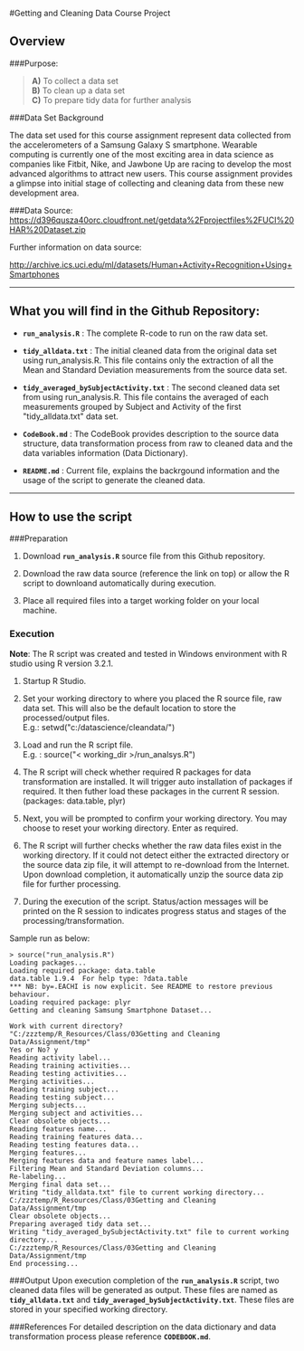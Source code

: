 #Getting and Cleaning Data Course Project
  
  
## Overview


###Purpose: 
>**A)** To collect a data set  
>**B)** To clean up a data set  
>**C)** To prepare tidy data for further analysis

###Data Set Background

The data set used for this course assignment represent data collected from the accelerometers of a Samsung Galaxy S smartphone. Wearable computing is currently one of the most exciting area in data science as companies like Fitbit, Nike, and Jawbone Up are racing to develop the most advanced algorithms to attract new users. This course assignment provides a glimpse into initial stage of collecting and cleaning data from these new development area.

###Data Source:
https://d396qusza40orc.cloudfront.net/getdata%2Fprojectfiles%2FUCI%20HAR%20Dataset.zip 

Further information on data source:   

http://archive.ics.uci.edu/ml/datasets/Human+Activity+Recognition+Using+Smartphones 

---
  

## What you will find in the Github Repository:

- **`run_analysis.R`** : The complete R-code to run on the raw data set.

- **`tidy_alldata.txt`** : The initial cleaned data from the original data set using run_analysis.R. This file contains only the extraction of all the Mean and Standard Deviation measurements from the source data set.

- **`tidy_averaged_bySubjectActivity.txt`** : The second cleaned data set from using run_analysis.R. This file contains the averaged of each measurements grouped by  Subject and Activity of the first "tidy_alldata.txt" data set.

- **`CodeBook.md`** : The CodeBook provides description to the source data structure, data transformation process from raw to cleaned data and the data variables information (Data Dictionary). 

- **`README.md`** : Current file, explains the backrgound information and the usage of the script to generate the cleaned data.

---

## How to use the script

###Preparation

1. Download **`run_analysis.R`** source file from this Github repository.

2. Download the raw data source (reference the link on top) or allow the R script to downloand automatically during execution.

3. Place all required files into a target working folder on your local machine.

### Execution

**Note**: The R script was created and tested in Windows environment with R studio using R version 3.2.1. 

1. Startup R Studio.

2. Set your working directory to where you placed the R source file, raw data set. This will also be the default location to store the processed/output files.  
E.g.: setwd("c:/datascience/cleandata/")

3. Load and run the R script file.   
E.g. : source("< working_dir >/run_analsys.R")

4. The R script will check whether required R packages for data transformation are installed. It will trigger auto installation of packages if required. It then futher load these packages in the current R session. (packages: data.table, plyr)

5. Next, you will be prompted to confirm your working directory. You may choose to reset your working directory. Enter as required.

6. The R script will further checks whether the raw data files exist in the working directory. If it could not detect either the extracted directory or the source data zip file, it will attempt to re-download from the Internet. Upon download completion, it automatically unzip the source data zip file for further processing.

7. During the execution of the script. Status/action messages will be printed on the R session to indicates progress status and stages of the processing/transformation. 

Sample run as below:

```
> source("run_analysis.R")  
Loading packages...  
Loading required package: data.table  
data.table 1.9.4  For help type: ?data.table  
*** NB: by=.EACHI is now explicit. See README to restore previous behaviour.  
Loading required package: plyr  
Getting and cleaning Samsung Smartphone Dataset...  

Work with current directory?    
"C:/zzztemp/R_Resources/Class/03Getting and Cleaning Data/Assignment/tmp"  
Yes or No? y  
Reading activity label...  
Reading training activities...  
Reading testing activities...   
Merging activities...  
Reading training subject...  
Reading testing subject...  
Merging subjects...  
Merging subject and activities...  
Clear obsolete objects...  
Reading features name...  
Reading training features data...  
Reading testing features data...  
Merging features...  
Merging features data and feature names label...  
Filtering Mean and Standard Deviation columns...  
Re-labeling...  
Merging final data set...  
Writing "tidy_alldata.txt" file to current working directory...  
C:/zzztemp/R_Resources/Class/03Getting and Cleaning Data/Assignment/tmp  
Clear obsolete objects...  
Preparing averaged tidy data set...  
Writing "tidy_averaged_bySubjectActivity.txt" file to current working directory...  
C:/zzztemp/R_Resources/Class/03Getting and Cleaning Data/Assignment/tmp  
End processing... 
```



###Output
Upon execution completion of the **`run_analysis.R`** script, two cleaned data files will be generated as output. These files are named as **`tidy_alldata.txt`** and **`tidy_averaged_bySubjectActivity.txt`**. These files are stored in your specified working directory.


###References
For detailed description on the data dictionary and data transformation  process please reference **`CODEBOOK.md`**.

